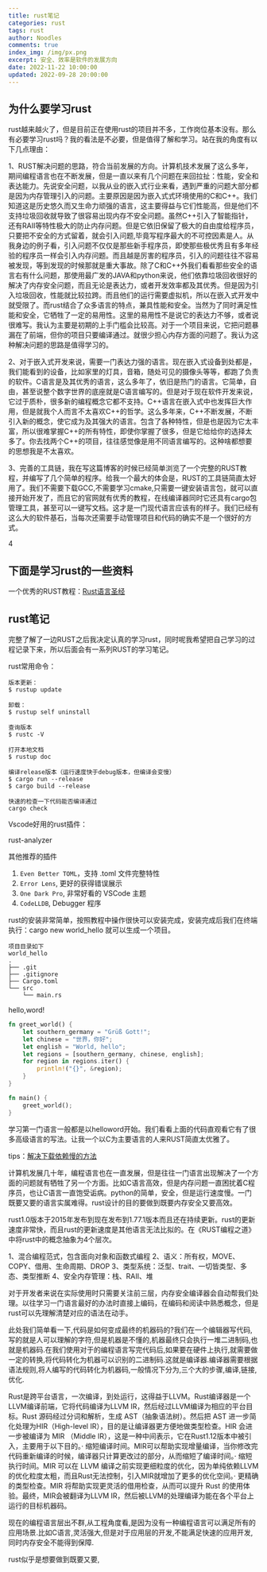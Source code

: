```yaml
---
title: rust笔记
categories: rust
tags: rust
author: Noodles
comments: true
index_img: /img/px.png
excerpt: 安全、效率是软件的发展方向
date: 2022-11-22 10:00:00
updated: 2022-09-28 20:00:00
---
```


## 为什么要学习rust

rust越来越火了，但是目前正在使用rust的项目并不多，工作岗位基本没有。那么有必要学习rust吗？我的看法是不必要，但是值得了解和学习。站在我的角度有以下几点理由：

1、RUST解决问题的思路，符合当前发展的方向。计算机技术发展了这么多年，期间编程语言也在不断发展，但是一直以来有几个问题在来回拉扯：性能，安全和表达能力。先说安全问题，以我从业的嵌入式行业来看，遇到严重的问题大部分都是因为内存管理引入的问题。主要原因是因为嵌入式式环境使用的C和C++。我们知道这是历史悠久而又生命力顽强的语言，这主要得益与它们性能高，但是他们不支持垃圾回收就导致了很容易出现内存不安全问题。虽然C++引入了智能指针，还有RAII等特性极大的防止内存问题。但是它依旧保留了极大的自由度给程序员，只要把不安全的方式留着，就会引入问题,毕竟写程序最大的不可控因素是人。从我身边的例子看，引入问题不仅仅是那些新手程序员，即使那些极优秀且有多年经验的程序员一样会引入内存问题。而且越是厉害的程序员，引入的问题往往不容易被发现，等到发现的时候那就是重大事故。除了C和C++外我们看看那些安全的语言右有什么问题，那使用最广发的JAVA和python来说，他们依靠垃圾回收很好的解决了内存安全问题，而且无论是表达力，或者开发效率都及其优秀。但是因为引入垃圾回收，性能就比较拉跨。而且他们的运行需要虚拟机，所以在嵌入式开发中就受限了。而rust结合了众多语言的特点，兼具性能和安全。当然为了同时满足性能和安全，它牺牲了一定的易用性。这里的易用性不是说它的表达力不够，或者说很难写。我认为主要是初期的上手门槛会比较高。对于一个项目来说，它把问题暴漏在了前端，但你的项目只要编译通过。就很少担心内存方面的问题了。我认为这种解决问题的思路是值得学习的。

2、对于嵌入式开发来说，需要一门表达力强的语言。现在嵌入式设备到处都是，我们能看到的设备，比如家里的灯具，音箱，随处可见的摄像头等等，都跑了负责的软件。C语言是及其优秀的语言，这么多年了，依旧是热门的语言。它简单，自由，甚至说整个数字世界的底座就是C语言编写的。但是对于现在软件开发来说，它过于质朴，很多新的编程概念它都不支持。C++语言在嵌入式中也发挥巨大作用，但是就我个人而言不太喜欢C++的哲学。这么多年来，C++不断发展，不断引入新的概念，使它成为及其强大的语言。包含了各种特性，但是也是因为它太丰富，所以很难掌握C++的所有特性，即使你掌握了很多，但是它给给你的选择太多了。你去找两个C++的项目，往往感觉像是用不同语言编写的。这种啥都想要的思想我是不太喜欢。

3、完善的工具链，我在写这篇博客的时候已经简单浏览了一个完整的RUST教程，并编写了几个简单的程序。给我一个最大的体会是，RUST的工具链简直太好用了。我们不需要下载GCC,不需要学习cmake,只需要一键安装语言包，就可以直接开始开发了，而且它的官网就有优秀的教程，在线编译器同时它还具有cargo包管理工具，甚至可以一键写文档。这才是一门现代语言应该有的样子。我们已经有这么大的软件基石，当每次还需要手动管理项目和代码的确实不是一个很好的方式。

4 

## 下面是学习rust的一些资料

一个优秀的RUST教程：[Rust语言圣经](https://course.rs/about-book.html)

## rust笔记

完整了解了一边RUST之后我决定认真的学习rust，同时呢我希望把自己学习的过程记录下来，所以后面会有一系列RUST的学习笔记。

rust常用命令：

```shell
版本更新：
$ rustup update

卸载：
$ rustup self uninstall

查询版本
$ rustc -V

打开本地文档
$ rustup doc

编译release版本（运行速度快于debug版本，但编译会变慢）
$ cargo run --release
$ cargo build --release

快速的检查一下代码能否编译通过
cargo check
```

Vscode好用的rust插件：

rust-analyzer

其他推荐的插件

1. `Even Better TOML`，支持 .toml 文件完整特性
2. `Error Lens`, 更好的获得错误展示
3. `One Dark Pro`, 非常好看的 VSCode 主题
4. `CodeLLDB`, Debugger 程序

rust的安装非常简单，按照教程中操作很快可以安装完成，安装完成后我们在终端执行：cargo new world_hello 就可以生成一个项目。

```shell
项目目录如下
world_hello
.
├── .git
├── .gitignore
├── Cargo.toml
└── src
    └── main.rs
```

hello,word!

```rust
fn greet_world() {
    let southern_germany = "Grüß Gott!";
    let chinese = "世界，你好";
    let english = "World, hello";
    let regions = [southern_germany, chinese, english];
    for region in regions.iter() {
        println!("{}", &region);
    }
}

fn main() {
    greet_world();
}
```

学习第一门语言一般都是以helloword开始。我们看看上面的代码直观看它有了很多高级语言的写法。让我一个以C为主要语言的人来RUST简直太优雅了。

tips：[解决下载依赖慢的方法](https://course.rs/first-try/slowly-downloading.html)

计算机发展几十年，编程语言也在一直发展，但是往往一门语言出现解决了一个方面的问题就有牺牲了另一个方面。比如C语言高效，但是内存问题一直困扰着C程序员，也让C语言一直饱受诟病。python的简单，安全，但是运行速度慢。一门既要又要的语言实属难得。rust设计的目的要做到既要内存安全又要高效。

rust1.0版本于2015年发布到现在发布到1.77.1版本而且还在持续更新。rust的更新速度非常快，而且rust的更新速度是其他语言无法比拟的。在《RUST编程之道》中将rust中的概念抽象为4个层次。

1、混合编程范式，包含面向对象和函数式编程
2、语义：所有权，MOVE、COPY、借用、生命周期、DROP
3、类型系统：泛型、trait、一切皆类型、多态、类型推断
4、安全内存管理：栈、RAII、堆

对于开发者来说在实际使用时只需要关注前三层，内存安全编译器会自动帮我们处理。以往学习一门语言最好的办法时直接上编码，在编码和阅读中熟悉概念，但是rust可以先理解清楚对应的语法在动手。



此处我们简单看一下,代码是如何变成最终的机器码的?我们在一个编辑器写代码,写的就是人可以理解的字符,但是机器是不懂的,机器最终只会执行一堆二进制码,也就是机器码.在我们使用对于的编程语言写完代码后,如果要在硬件上执行,就需要做一定的转换,将代码转化为机器可以识别的二进制码.这就是编译器.编译器需要根据语法规则,将人编写的代码转化为机器码,一般情况下分为,三个大的步骤,编译,链接,优化.

Rust是跨平台语言，一次编译，到处运行，这得益于LLVM。Rust编译器是一个LLVM编译前端，它将代码编译为LLVM IR，然后经过LLVM编译为相应的平台目标。Rust 源码经过分词和解析，生成 AST（抽象语法树）。然后把 AST 进一步简化处理为HIR（High-level IR），目的是让编译器更方便地做类型检查。HIR 会进一步被编译为 MIR （Middle IR），这是一种中间表示，它在Rust1.12版本中被引入，主要用于以下目的。· 缩短编译时间。MIR可以帮助实现增量编译，当你修改完代码重新编译的时候，编译器只计算更改过的部分，从而缩短了编译时间。· 缩短执行时间。MIR 可以在 LLVM 编译之前实现更细粒度的优化，因为单纯依赖LLVM的优化粒度太粗，而且Rust无法控制，引入MIR就增加了更多的优化空间。· 更精确的类型检查。MIR 将帮助实现更灵活的借用检查，从而可以提升 Rust 的使用体验。最终，MIR会被翻译为LLVM IR，然后被LLVM的处理编译为能在各个平台上运行的目标机器码。

现在的编程语言层出不群,从工程角度看,是因为没有一种编程语言可以满足所有的应用场景.比如C语言,灵活强大,但是对于应用层的开发,不能满足快速的应用开发,同时内存安全不能得到保障.

rust似乎是想要做到既要又要,
